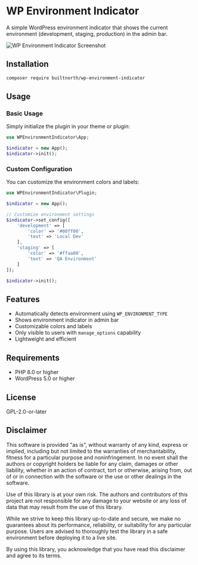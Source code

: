 # WP Environment Indicator

A simple WordPress environment indicator that shows the current environment (development, staging, production) in the admin bar.

![WP Environment Indicator Screenshot](https://i.imgur.com/iWINX5I.png)

## Installation

```bash
composer require builtnorth/wp-environment-indicator
```

## Usage

### Basic Usage

Simply initialize the plugin in your theme or plugin:

```php
use WPEnvironmentIndicator\App;

$indicator = new App();
$indicator->init();
```

### Custom Configuration

You can customize the environment colors and labels:

```php
use WPEnvironmentIndicator\Plugin;

$indicator = new App();

// Customize environment settings
$indicator->set_config([
    'development' => [
        'color' => '#00ff00',
        'text' => 'Local Dev'
    ],
    'staging' => [
        'color' => '#ffaa00',
        'text' => 'QA Environment'
    ]
]);

$indicator->init();
```

## Features

-   Automatically detects environment using `WP_ENVIRONMENT_TYPE`
-   Shows environment indicator in admin bar
-   Customizable colors and labels
-   Only visible to users with `manage_options` capability
-   Lightweight and efficient

## Requirements

-   PHP 8.0 or higher
-   WordPress 5.0 or higher

## License

GPL-2.0-or-later

## Disclaimer

This software is provided "as is", without warranty of any kind, express or implied, including but not limited to the warranties of merchantability, fitness for a particular purpose and noninfringement. In no event shall the authors or copyright holders be liable for any claim, damages or other liability, whether in an action of contract, tort or otherwise, arising from, out of or in connection with the software or the use or other dealings in the software.

Use of this library is at your own risk. The authors and contributors of this project are not responsible for any damage to your website or any loss of data that may result from the use of this library.

While we strive to keep this library up-to-date and secure, we make no guarantees about its performance, reliability, or suitability for any particular purpose. Users are advised to thoroughly test the library in a safe environment before deploying it to a live site.

By using this library, you acknowledge that you have read this disclaimer and agree to its terms.
